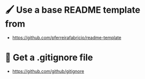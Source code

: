 # 🖌️ Use a base README template from
- https://github.com/pferreirafabricio/readme-template

# 📃 Get a .gitignore file
- https://github.com/github/gitignore
